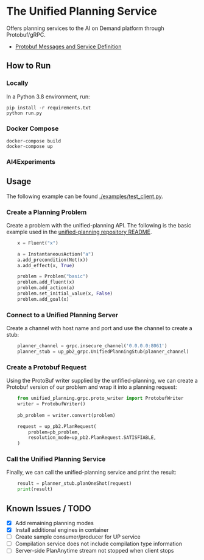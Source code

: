 # The Unified Planning Service

Offers planning services to the AI on Demand platform through Protobuf/gRPC.

- [Protobuf Messages and Service Definition](https://github.com/aiplan4eu/unified-planning/blob/master/unified_planning/grpc/unified_planning.proto)

## How to Run

### Locally

In a Python 3.8 environment, run:
    
    pip install -r requirements.txt
    python run.py

### Docker Compose

    docker-compose build
    docker-compose up

### AI4Experiments



## Usage

The following example can be found [./examples/test_client.py](here).

### Create a Planning Problem 

Create a problem with the unified-planning API. The following is the basic
example used in the [unified-planning repository
README](https://github.com/aiplan4eu/unified-planning).

```python
    x = Fluent("x")

    a = InstantaneousAction("a")
    a.add_precondition(Not(x))
    a.add_effect(x, True)

    problem = Problem("basic")
    problem.add_fluent(x)
    problem.add_action(a)
    problem.set_initial_value(x, False)
    problem.add_goal(x)
```

### Connect to a Unified Planning Server

Create a channel with host name and port and use the channel to create a stub:

```python
    planner_channel = grpc.insecure_channel('0.0.0.0:8061')
    planner_stub = up_pb2_grpc.UnifiedPlanningStub(planner_channel)
```

### Create a Protobuf Request

Using the ProtoBuf writer supplied by the unfified-planning, we can create a Protobuf
version of our problem and wrap it into a planning request:

```python
    from unified_planning.grpc.proto_writer import ProtobufWriter
    writer = ProtobufWriter()
    
    pb_problem = writer.convert(problem)

    request = up_pb2.PlanRequest(
        problem=pb_problem,
        resolution_mode=up_pb2.PlanRequest.SATISFIABLE,
    )
```

### Call the Unified Planning Service

Finally, we can call the unified-planning service and print the result:

```python
    result = planner_stub.planOneShot(request)
    print(result)
```

## Known Issues / TODO

- [X] Add remaining planning modes
- [X] Install additional engines in container
- [ ] Create sample consumer/producer for UP service
- [ ] Compilation service does not include compilation type information
- [ ] Server-side PlanAnytime stream not stopped when client stops